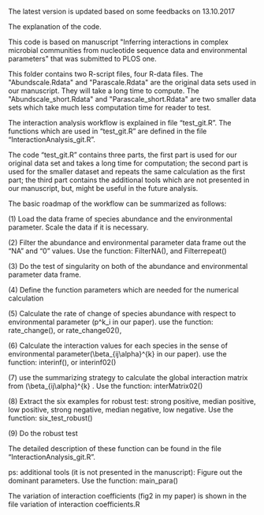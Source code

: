 The latest version is updated based on some feedbacks on 13.10.2017 


The explanation of the code.


This code is based on  manuscript "Inferring interactions in complex microbial communities from
nucleotide sequence data and environmental parameters" that was submitted to PLOS one.


This folder contains two R-script files, four R-data files.  The "Abundscale.Rdata" and "Parascale.Rdata" are the original data sets used in our manuscript. They will take a long time to compute. The "Abundscale_short.Rdata" and "Parascale_short.Rdata" are two smaller data sets which take much less computation time for reader to test. 

The interaction analysis workflow is explained in file “test_git.R”. The functions which are used in “test_git.R” are defined in the file “InteractionAnalysis_git.R”.


The code “test_git.R” contains three parts, the first part is used for our original data set and takes a long time for computation; the second part is used for the smaller dataset and repeats the same calculation as the first part; the third part contains the additional tools which are not presented in our manuscript, but, might be useful in the future analysis.  


The basic roadmap of the workflow can be summarized as follows:

(1)    Load the data frame  of species abundance and the environmental parameter. Scale the data if it is necessary. 

(2)    Filter the abundance and environmental parameter data frame out the “NA” and “0” values. Use the function: FilterNA(), and Filterrepeat()

(3)    Do the test of singularity on both of the abundance and environmental parameter data frame.

(4)    Define the function parameters which are needed for the numerical calculation 

(5)    Calculate the rate of change of species abundance with respect to environmental parameter (p^k_i in our paper). use the function:  rate_change(), or rate_change02(),

(6)    Calculate the interaction values for each species in the sense of environmental parameter(\beta_{ij\alpha}^{k} in our paper). use the function: interinf(), or interinf02()

(7)    use the summarizing strategy to calculate the global interaction matrix from (\beta_{ij\alpha}^{k}  . Use the function: interMatrix02()

(8)    Extract the six examples for robust test:  strong positive, median positive, low positive, strong negative, median negative, low negative. Use the function: six_test_robust()

(9)     Do the robust test 


The detailed description of these function can be found in the file “InteractionAnalysis_git.R”.


ps: additional tools (it is not presented in the manuscript):   Figure out the dominant parameters. Use the function: main_para()


The variation of interaction coefficients (fig2 in my paper) is shown in the file variation of interaction coefficients.R










